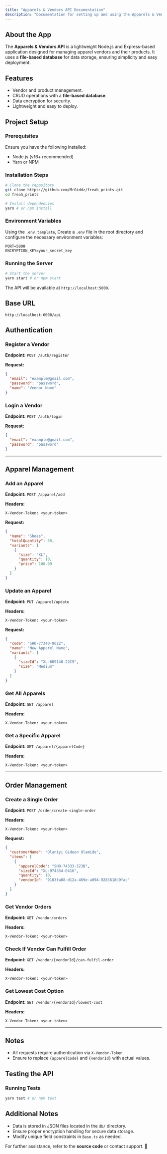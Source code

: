 ```yaml
---
title: "Apparels & Vendors API Documentation"
description: "Documentation for setting up and using the Apparels & Vendors API."
---
```


## About the App
The **Apparels & Vendors API** is a lightweight Node.js and Express-based application designed for managing apparel vendors and their products. It uses a **file-based database** for data storage, ensuring simplicity and easy deployment.

## Features
- Vendor and product management.
- CRUD operations with a **file-based database**.
- Data encryption for security.
- Lightweight and easy to deploy.

## Project Setup
### Prerequisites
Ensure you have the following installed:
- Node.js (v16+ recommended)
- Yarn or NPM

### Installation Steps
```sh
# Clone the repository
git clone https://github.com/MrGiddz/freah_prints.git
cd freah_prints

# Install dependencies
yarn # or npm install
```

### Environment Variables
Using the `.env.tamplate`, Create a `.env` file in the root directory and configure the necessary environment variables:
```
PORT=5000
ENCRYPTION_KEY=your_secret_key
```

### Running the Server
```sh
# Start the server
yarn start # or npm start
```
The API will be available at `http://localhost:5000`.


## Base URL
```
http://localhost:6000/api
```

## Authentication

### Register a Vendor
**Endpoint:** `POST /auth/register`

**Request:**
```json
{
  "email": "example@gmail.com",
  "password": "password",
  "name": "Vendor Name"
}
```

### Login a Vendor
**Endpoint:** `POST /auth/login`

**Request:**
```json
{
  "email": "example@gmail.com",
  "password": "password"
}
```

---

## Apparel Management

### Add an Apparel
**Endpoint:** `POST /apparel/add`

**Headers:**
```
X-Vendor-Token: <your-token>
```

**Request:**
```json
{
  "name": "Shoes",
  "totalQuantity": 50,
  "variants": [
    {
      "size": "XL", 
      "quantity": 10,
      "price": 100.99
    }
  ]
}
```

### Update an Apparel
**Endpoint:** `PUT /apparel/update`

**Headers:**
```
X-Vendor-Token: <your-token>
```

**Request:**
```json
{
  "code": "SHO-77340-9622",
  "name": "New Apparel Name",
  "variants": [
    {
      "sizeId": "XL-609140-22C9",
      "size": "Medium"
    }
  ]
}
```

### Get All Apparels
**Endpoint:** `GET /apparel`

**Headers:**
```
X-Vendor-Token: <your-token>
```

### Get a Specific Apparel
**Endpoint:** `GET /apparel/{apparelCode}`

**Headers:**
```
X-Vendor-Token: <your-token>
```

---

## Order Management

### Create a Single Order
**Endpoint:** `POST /order/create-single-order`

**Headers:**
```
X-Vendor-Token: <your-token>
```

**Request:**
```json
{
  "customerName": "Olaniyi Gideon Olamide",
  "items": [
    {
      "apparelCode": "SHO-74333-323B", 
      "sizeId": "XL-974334-E416",
      "quantity": 10,
      "vendorId": "9103fa08-d12a-469e-a094-9283618d9fac"
    }
  ]
}
```

### Get Vendor Orders
**Endpoint:** `GET /vendor/orders`

**Headers:**
```
X-Vendor-Token: <your-token>
```

### Check If Vendor Can Fulfill Order
**Endpoint:** `GET /vendor/{vendorId}/can-fulfil-order`

**Headers:**
```
X-Vendor-Token: <your-token>
```

### Get Lowest Cost Option
**Endpoint:** `GET /vendor/{vendorId}/lowest-cost`

**Headers:**
```
X-Vendor-Token: <your-token>
```

---

## Notes
- All requests require authentication via `X-Vendor-Token`.
- Ensure to replace `{apparelCode}` and `{vendorId}` with actual values.


## Testing the API
### Running Tests
```sh
yarn test # or npm test
```


## Additional Notes
- Data is stored in JSON files located in the `db/` directory.
- Ensure proper encryption handling for secure data storage.
- Modify unique field constraints in `Base.ts` as needed.

For further assistance, refer to the **source code** or contact support. 🚀
